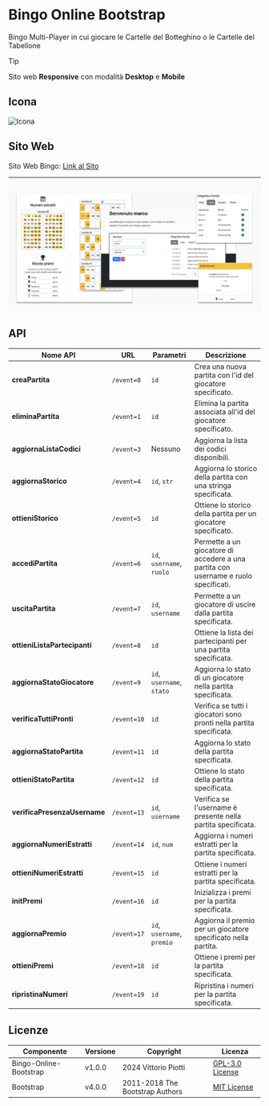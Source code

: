 
# Bingo Online Bootstrap
Bingo Multi-Player in cui giocare le Cartelle del Botteghino o le Cartelle del Tabellone


> [!TIP]
> Sito web **Responsive** con modalità **Desktop** e **Mobile**


## Icona 
<img src="https://github.com/vittorioPiotti/Bingo/blob/main/img/icona.png" alt="Icona" width="100"/>




## Sito Web

Sito Web Bingo: [Link al Sito](https://vittoriopiotti.altervista.org/Bingo/Online/index.php)

---

<img src="https://github.com/vittorioPiotti/Bingo-Online-Bootstrap/blob/main/socialpreview.png" />




## API

| Nome API                | URL                    | Parametri                           | Descrizione                                                                    |
|-------------------------|------------------------|-------------------------------------|--------------------------------------------------------------------------------|
| **creaPartita**         | `/event=0`             | `id`                                | Crea una nuova partita con l'id del giocatore specificato.                      |
| **eliminaPartita**      | `/event=1`             | `id`                                | Elimina la partita associata all'id del giocatore specificato.                  |
| **aggiornaListaCodici** | `/event=3`             | Nessuno                             | Aggiorna la lista dei codici disponibili.                                       |
| **aggiornaStorico**     | `/event=4`             | `id`, `str`                         | Aggiorna lo storico della partita con una stringa specificata.                  |
| **ottieniStorico**      | `/event=5`             | `id`                                | Ottiene lo storico della partita per un giocatore specificato.                  |
| **accediPartita**       | `/event=6`             | `id`, `username`, `ruolo`           | Permette a un giocatore di accedere a una partita con username e ruolo specificati. |
| **uscitaPartita**       | `/event=7`             | `id`, `username`                    | Permette a un giocatore di uscire dalla partita specificata.                    |
| **ottieniListaPartecipanti** | `/event=8`        | `id`                                | Ottiene la lista dei partecipanti per una partita specificata.                  |
| **aggiornaStatoGiocatore** | `/event=9`          | `id`, `username`, `stato`           | Aggiorna lo stato di un giocatore nella partita specificata.                   |
| **verificaTuttiPronti**  | `/event=10`           | `id`                                | Verifica se tutti i giocatori sono pronti nella partita specificata.           |
| **aggiornaStatoPartita** | `/event=11`           | `id`                                | Aggiorna lo stato della partita specificata.                                    |
| **ottieniStatoPartita** | `/event=12`           | `id`                                | Ottiene lo stato della partita specificata.                                     |
| **verificaPresenzaUsername** | `/event=13`        | `id`, `username`                    | Verifica se l'username è presente nella partita specificata.                   |
| **aggiornaNumeriEstratti** | `/event=14`          | `id`, `num`                         | Aggiorna i numeri estratti per la partita specificata.                          |
| **ottieniNumeriEstratti** | `/event=15`           | `id`                                | Ottiene i numeri estratti per la partita specificata.                           |
| **initPremi**           | `/event=16`            | `id`                                | Inizializza i premi per la partita specificata.                                 |
| **aggiornaPremio**      | `/event=17`            | `id`, `username`, `premio`          | Aggiorna il premio per un giocatore specificato nella partita.                  |
| **ottieniPremi**        | `/event=18`            | `id`                                | Ottiene i premi per la partita specificata.                                      |
| **ripristinaNumeri**    | `/event=19`            | `id`                                | Ripristina i numeri per la partita specificata.                                  |


## Licenze

| Componente         | Versione  | Copyright                         | Licenza                                                       |
|--------------------|-----------|-----------------------------------|---------------------------------------------------------------|
| Bingo-Online-Bootstrap | v1.0.0    | 2024 Vittorio Piotti              | [GPL-3.0 License](https://github.com/vittorioPiotti/Bingo-Online-Bootstrap/blob/main/LICENSE.md) |
| Bootstrap          | v4.0.0    | 2011-2018 The Bootstrap Authors   | [MIT License](https://github.com/twbs/bootstrap/blob/master/LICENSE) |
